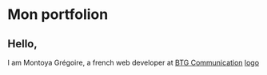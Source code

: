 # Mon portfolion

## Hello,
I am Montoya Grégoire, a french web developer at [BTG Communication] [logo]



[BTG Communication]: https://www.btg-communication.fr
[logo]: https://btg-communication.fr/wp-content/uploads/2018/11/logo-btg-encadre.svg "Logo Btg Communication"
